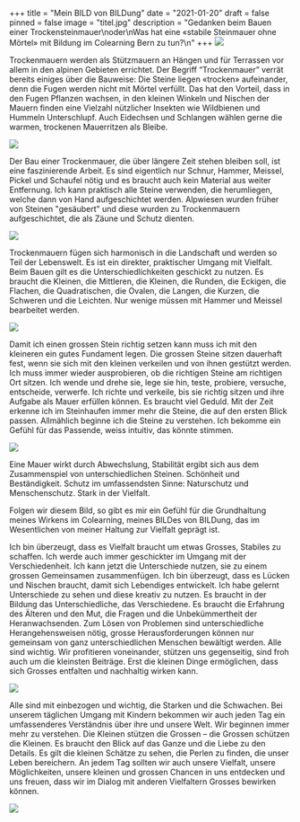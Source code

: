 +++
title = "Mein BILD von BILDung"
date = "2021-01-20"
draft = false
pinned = false
image = "titel.jpg"
description = "Gedanken beim Bauen einer Trockensteinmauer\noder\nWas hat eine «stabile Steinmauer ohne Mörtel» mit Bildung im Colearning Bern zu tun?\n"
+++
![](folie3.jpg)

Trockenmauern werden als Stützmauern an Hängen und für Terrassen vor allem in den alpinen Gebieten errichtet. Der Begriff “Trockenmauer” verrät bereits einiges über die Bauweise: Die Steine liegen «trocken» aufeinander, denn die Fugen werden nicht mit Mörtel verfüllt. Das hat den Vorteil, dass in den Fugen Pflanzen wachsen, in den kleinen Winkeln und Nischen der Mauern finden eine Vielzahl nützlicher Insekten wie Wildbienen und Hummeln Unterschlupf. Auch Eidechsen und Schlangen wählen gerne die warmen, trockenen Mauerritzen als Bleibe.

![](folie1.jpg)

Der Bau einer Trockenmauer, die über längere Zeit stehen bleiben soll, ist eine faszinierende Arbeit. Es sind eigentlich nur Schnur, Hammer, Meissel, Pickel und Schaufel nötig und es braucht auch kein Material aus weiter Entfernung. Ich kann praktisch alle Steine verwenden, die herumliegen, welche dann von Hand aufgeschichtet werden. Alpwiesen wurden früher von Steinen "gesäubert" und diese wurden zu Trockenmauern aufgeschichtet, die als Zäune und Schutz dienten.

![](folie6.jpg)

Trockenmauern fügen sich harmonisch in die Landschaft und werden so Teil der Lebenswelt. Es ist ein direkter, praktischer Umgang mit Vielfalt. Beim Bauen gilt es die Unterschiedlichkeiten geschickt zu nutzen. Es braucht die Kleinen, die Mittleren, die Kleinen, die Runden, die Eckigen, die Flachen, die Quadratischen, die Ovalen, die Langen, die Kurzen, die Schweren und die Leichten. Nur wenige müssen mit Hammer und Meissel bearbeitet werden.

![](folie5.jpg)

Damit ich einen grossen Stein richtig setzen kann muss ich mit den kleineren ein gutes Fundament legen. Die grossen Steine sitzen dauerhaft fest, wenn sie sich mit den kleinen verkeilen und von ihnen gestützt werden. Ich muss immer wieder ausprobieren, ob die richtigen Steine am richtigen Ort sitzen. Ich wende und drehe sie, lege sie hin, teste, probiere, versuche, entscheide, verwerfe. Ich richte und verkeile, bis sie richtig sitzen und ihre Aufgabe als Mauer erfüllen können.
Es braucht viel Geduld.
Mit der Zeit erkenne ich im Steinhaufen immer mehr die Steine, die auf den ersten Blick passen. Allmählich beginne ich die Steine zu verstehen. Ich bekomme ein Gefühl für das Passende, weiss intuitiv, das könnte stimmen.

![](folie2.jpg)

Eine Mauer wirkt durch Abwechslung, Stabilität ergibt sich aus dem Zusammenspiel von unterschiedlichen Steinen. Schönheit und Beständigkeit. Schutz im umfassendsten Sinne: Naturschutz und Menschenschutz.
Stark in der Vielfalt.

Folgen wir diesem Bild, so gibt es mir ein Gefühl für die Grundhaltung meines Wirkens im Colearning, meines BILDes von BILDung, das im Wesentlichen von meiner Haltung zur Vielfalt geprägt ist.

Ich bin überzeugt, dass es Vielfalt braucht um etwas Grosses, Stabiles zu schaffen. Ich werde auch immer geschickter im Umgang mit der Verschiedenheit. Ich kann jetzt die Unterschiede nutzen, sie zu einem grossen Gemeinsamen zusammenfügen. Ich bin überzeugt, dass es Lücken und Nischen braucht, damit sich Lebendiges entwickelt. Ich habe gelernt Unterschiede zu sehen und diese kreativ zu nutzen. Es braucht in der Bildung das Unterschiedliche, das Verschiedene. Es braucht die Erfahrung des Älteren und den Mut, die Fragen und die Unbekümmertheit der Heranwachsenden. Zum Lösen von Problemen sind unterschiedliche Herangehensweisen nötig, grosse Herausforderungen können nur gemeinsam von ganz unterschiedlichen Menschen bewältigt werden. Alle sind wichtig.
Wir profitieren voneinander, stützen uns gegenseitig, sind froh auch um die kleinsten Beiträge. Erst die kleinen Dinge ermöglichen, dass sich Grosses entfalten und nachhaltig wirken kann.

![](folie-9.jpg)

Alle sind mit einbezogen und wichtig, die Starken und die Schwachen. Bei unserem täglichen Umgang mit Kindern bekommen wir auch jeden Tag ein umfassenderes Verständnis über ihre und unsere Welt. Wir beginnen immer mehr zu verstehen. Die Kleinen stützen die Grossen – die Grossen schützen die Kleinen.
Es braucht den Blick auf das Ganze und die Liebe zu den Details. Es gilt die kleinen Schätze zu sehen, die Perlen zu finden, die unser Leben bereichern. 
An jedem Tag sollten wir auch unsere Vielfalt, unsere Möglichkeiten, unsere kleinen und grossen Chancen in uns entdecken und uns freuen, dass wir im Dialog mit anderen Vielfaltern Grosses bewirken können.

![](vielfalt-12.gif)
